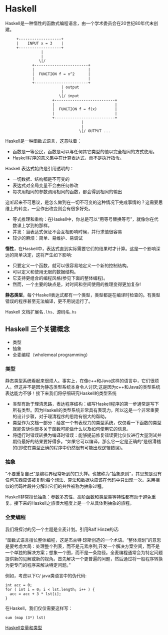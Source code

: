 # Haskell

Haskell是一种惰性的函数式编程语言，由一个学术委员会在20世纪80年代末创建。

```
     +-------------------+
     |    INPUT x = 3    |
     +-------------------+
                |
                |
               \|/
            +------------------------+
            |                        |
            |  FUNCTION f = x^2      |
            |                        |
            +------------------------+
                         | output
                         |
                        \|/ input
                     +---------------------------+ 
                     |                           |
                     |  FUNCTION f = f(x)        |
                     |                           |
                     +---------------------------+
                                  |
                                  |
                                 \|/ OUTPUT ...
```

Haskell是一种函数式语言，这意味着：
- 函数是一等公民，函数是可以与任何其它类型的值以完全相同的方式使用。
- Haskell程序的意义集中在计算表达式，而不是执行指令。

Haskell 表达式始终是引用透明的：
- 一切数据、结构都是不可变的
- 表达式对全局变量不会由任何修改
- 每次用相同的参数调用相同的函数，都会得到相同的输出

这听起来不可思议，是怎么做到在一切不可变的这种情况下完成事情的？这需要思维上的转变，一旦作出改变则会有很多好处。
- 等式推理和重构：在Haskell中，你总是可以“用等号替换等号”，就像你在代数课上学到的那样。
- 并发：当表达式保证不会互相影响时候，并行求值很容易
- 较少的麻烦：简单、易维护、易调试

**惰性**，在Haskell中，表达式直到实际需要它们的结果时才计算。这是一个影响深远的简单决定，这将产生如下影响:
- 只要定义一个函数，就可以很容易地定义一个新的控制结构。
- 可以定义和使用无限的数据结构。
- 它支持更组合的编程风格(参见下面的整体编程)。
- 然而，一个主要的缺点是，对时间和空间使用的推理变得更加复杂!

**静态类型**，每个Haskell表达式都有一个类型，类型都是在编译时检查的。有类型错误的程序甚至无法编译，更不用说运行了。

Haskell 文档扩展名`.lhs`、源码名`.hs`

## Haskell 三个关键概念

- 类型
- 抽象
- 全麦编程（wholemeal programming）

### 类型

静态类型系统看起来很烦人。事实上，在像c++和Java这样的语言中，它们很烦人。但这并不是因为静态类型系统本身令人讨厌;这是因为c++和Java的类型系统表达能力不够！接下来我们将仔细研究Haskell的类型系统
- 类型有助于理清思路，表达程序结构：编写Haskell程序的第一步通常是写下所有类型。因为Haskell的类型系统非常具有表现力，所以这是一个非常重要的设计步骤，对于理清程序的思路有很大的帮助。
- 类型作为文档一部分：给定一个有表现力的类型系统，仅仅看一下函数的类型就能告诉你很多关于函数可能做什么以及如何使用它的信息。
- 将运行时错误转换为编译时错误：能够提前修复错误要比仅仅进行大量测试并期待最好的结果要好得多。“如果它可以编译，那么它一定是正确的”是很滑稽的(即使在类型正确的程序中仍然很有可能出现逻辑错误)。

### 抽象

“不要重复自己”是编程界经常听到的口头禅。也被称为“抽象原则”，其思想是没有任何东西应该被复制:每个想法、算法和数据块应该在代码中只出现一次。采用相似的代码片段并分解出它们的共性被称为抽象过程。

Haskell非常擅长抽象：参数多态性、高阶函数和类型类等特性都有助于避免重复。接下来的Haskell之旅很大程度上是一个从具体到抽象的旅程。

### 全麦编程

我们将探讨的另一个主题是全麦计划。引用Ralf Hinze的话:

“函数式语言擅长整体编程，这是杰兰特·琼斯创造的一个术语。“整体规划”的意思是要考虑大局：处理整个列表，而不是元素序列;开发一个解决方案空间，而不是一个单独的解决方案；想象一个图，而不是一条路径。全麦编程通常会为特定问题提供新的见解或新的视角。首先解决一个更普遍的问题，然后通过将一般程序转换为更专门的程序来解决特定问题。”

例如，考虑以下C/ java类语言中的伪代码:
```
int acc = 0;
for ( int i = 0; i < lst.length; i++ ) {
  acc = acc + 3 * lst[i];
}
```
在Haskell，我们仅仅需要这样写：
```
sum (map (3*) lst)
```
[Haskell变量和类型](docs/001.md)
